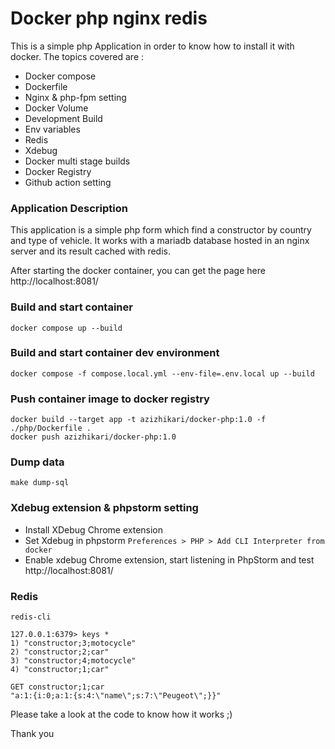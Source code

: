 # Docker php  nginx redis
This is a simple php Application in order to know how to install it with docker.
The topics covered are :    
- Docker compose 
- Dockerfile 
- Nginx & php-fpm setting
- Docker Volume 
- Development Build
- Env variables
- Redis
- Xdebug
- Docker multi stage builds
- Docker Registry
- Github action setting

### Application Description
This application is a simple php form which find a constructor by country and type of vehicle.
It works with a mariadb database hosted in an nginx server and its result cached with redis.   

After starting the docker container, you can get the page here http://localhost:8081/   

### Build and start container 
`docker compose up --build`

###  Build and start container dev environment
`docker compose -f compose.local.yml --env-file=.env.local up --build`    

### Push container image to docker registry
`docker build --target app -t azizhikari/docker-php:1.0 -f ./php/Dockerfile .`   
`docker push azizhikari/docker-php:1.0`   

### Dump data
`make dump-sql`

### Xdebug extension & phpstorm setting
- Install XDebug Chrome extension
- Set Xdebug in phpstorm `Preferences > PHP > Add CLI Interpreter from docker`
- Enable xdebug Chrome extension, start listening in PhpStorm and test http://localhost:8081/

### Redis 
`redis-cli`   
```
127.0.0.1:6379> keys *   
1) "constructor;3;motocycle"
2) "constructor;2;car"
3) "constructor;4;motocycle"
4) "constructor;1;car"
```
```
GET constructor;1;car
"a:1:{i:0;a:1:{s:4:\"name\";s:7:\"Peugeot\";}}"
```   

Please take a look at the code to know how it works ;)

Thank you